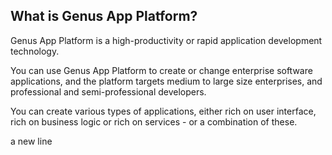 ## What is Genus App Platform?
Genus App Platform is a high-productivity or rapid application development technology.

You can use Genus App Platform to create or change enterprise software applications, and the platform targets medium to large size enterprises, and professional and semi-professional developers.

You can create various types of applications, either rich on user interface, rich on business logic or rich on services - or a combination of these.

a new line

